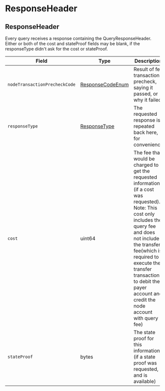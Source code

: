 # ResponseHeader

## ResponseHeader

Every query receives a response containing the QueryResponseHeader. Either or both of the cost and stateProof fields may be blank, if the responseType didn't ask for the cost or stateProof.

| Field                         | Type                                         | Description                                                                                                                                                                                                                                                                                              |
| ----------------------------- | -------------------------------------------- | -------------------------------------------------------------------------------------------------------------------------------------------------------------------------------------------------------------------------------------------------------------------------------------------------------- |
| `nodeTransactionPrecheckCode` | [ResponseCodeEnum](responsecode.md)          | Result of fee transaction precheck, saying it passed, or why it failed                                                                                                                                                                                                                                   |
| `responseType`                | [ResponseType](../miscellaneous/response.md) | The requested response is repeated back here, for convenience                                                                                                                                                                                                                                            |
| `cost`                        | uint64                                       | The fee that would be charged to get the requested information (if a cost was requested). Note: This cost only includes the query fee and does not include the transfer fee(which is required to execute the transfer transaction to debit the payer account and credit the node account with query fee) |
| `stateProof`                  | bytes                                        | The state proof for this information (if a state proof was requested, and is available)                                                                                                                                                                                                                  |
